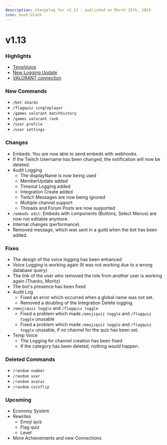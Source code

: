 ```yaml
---
description: Changelog for v1.13 - published on March 25th, 2024.
icon: book-blank
---
```


# v1.13

### Highlights

* [TempVoice](https://docs.datbot.xyz/features/our-features/tempvoice)
* [New Logging Update](https://docs.datbot.xyz/features/our-features/logging#Update)
* [VALORANT connection](https://docs.datbot.xyz/features/our-features/links-connections)

### New Commands

* `/bot shards`
* `/flagquiz singleplayer`
* `/games valorant matchhistory`
* `/games valorant rank`
* `/user profile`
* `/user settings`

### Changes

* Embeds: You are now able to send embeds with webhooks.
* If the Twitch Username has been changed, the notification will now be deleted.
* Audit Logging
  * The displayName is now being used
  * MemberUpdate added
  * Timeout Logging added
  * Integration Create added
  * Twitch Messages are now being ignored
  * Multiple channel support
  * Threads and Forum Posts are now supported
* `/embeds edit`: Embeds with components (Buttons, Select Menus) are now not editable anymore.
* Internal changes (performance).
* Removed message, which was sent in a guild when the bot has been added.

### Fixes

* The design of the voice logging has been enhanced
* Voice Logging is working again (It was not working due to a wrong database query)
* The link of the user who removed the role from another user is working again (Thanks, Moritz)
* The bot's presence has been fixed
* Audit Log
  * Fixed an error which occurred when a global name was not set.
  * Removed a doubling of the Integration Delete logging.
* `/emojiquiz toggle` and `/flagquiz toggle`
  * Fixed a problem which made `/emojiquiz toggle` and `/flagquiz toggle` unusable
  * Fixed a problem which made `/emojiquiz toggle` and `/flagquiz toggle` unusable, if no channel for the quiz has been set.
* Temp Voice
  * The Logging for channel creation has been fixed
  * If the category has been deleted, nothing would happen.



### Deleted Commands

* `/random number`
* `/random user`
* `/random avatar`
* `/random coinflip`

### Upcoming

* Economy System
* Rewrites
  * Emoji quiz
  * Flag quiz
  * Level
* More Achievements and new Connections
